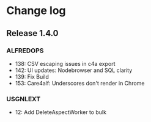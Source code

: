 # Change log
## Release 1.4.0
### ALFREDOPS
- 138: 
CSV escaping issues in c4a export
- 142: 
UI updates: Nodebrowser and SQL clarity
- 139: 
Fix Build
- 153: 
Care4alf: Underscores don't render in Chrome
### USGNLEXT
- 12: Add DeleteAspectWorker to bulk
